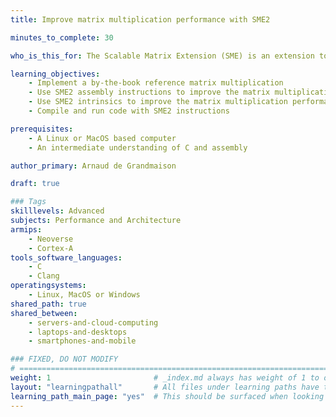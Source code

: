 ```yaml
---
title: Improve matrix multiplication performance with SME2

minutes_to_complete: 30

who_is_this_for: The Scalable Matrix Extension (SME) is an extension to Armv9-A architecture. It introduces a new execution mode and new instructions to accelerate matrix operations. This learning path is an advanced topic for developers who want to learn about how they can improve the performance of matrix multiplications with SME2.

learning_objectives:
    - Implement a by-the-book reference matrix multiplication
    - Use SME2 assembly instructions to improve the matrix multiplication performance
    - Use SME2 intrinsics to improve the matrix multiplication performance while staying in C
    - Compile and run code with SME2 instructions

prerequisites:
    - A Linux or MacOS based computer
    - An intermediate understanding of C and assembly

author_primary: Arnaud de Grandmaison

draft: true

### Tags
skilllevels: Advanced
subjects: Performance and Architecture
armips:
    - Neoverse
    - Cortex-A
tools_software_languages:
    - C
    - Clang
operatingsystems:
    - Linux, MacOS or Windows
shared_path: true
shared_between:
    - servers-and-cloud-computing
    - laptops-and-desktops
    - smartphones-and-mobile

### FIXED, DO NOT MODIFY
# ================================================================================
weight: 1                       # _index.md always has weight of 1 to order correctly
layout: "learningpathall"       # All files under learning paths have this same wrapper
learning_path_main_page: "yes"  # This should be surfaced when looking for related content. Only set for _index.md of learning path content.
---
```

